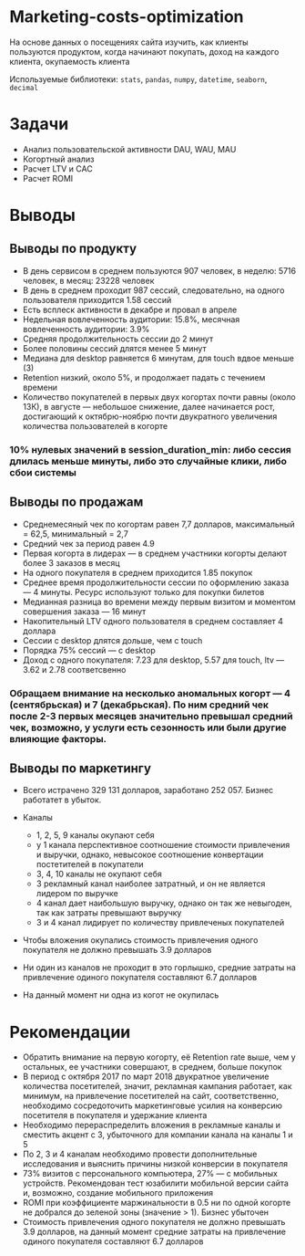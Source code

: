 # Marketing-costs-optimization
На основе данных о посещениях сайта изучить, как клиенты пользуются продуктом, когда начинают покупать, доход на каждого клиента, окупаемость клиента

Используемые библиотеки: `stats`, `pandas`, `numpy`, `datetime`, `seaborn`, `decimal`

# Задачи
- Анализ пользовательской активности DAU, WAU, MAU
- Когортный анализ
- Расчет LTV и CAC 
- Расчет ROMI

# Выводы

## Выводы по продукту

- В день сервисом в среднем пользуются 907 человек, в неделю: 5716 человек, в месяц: 23228 человек
- В день в среднем проходит 987 сессий, следовательно, на одного пользователя приходится 1.58 сессий
- Есть всплеск активности в декабре и провал в апреле
- Недельная вовлеченность аудитории: 15.8%, месячная вовлеченность аудитории: 3.9%
- Средняя продолжительность сессии до 2 минут
- Более половины сессий длятся менее 5 минут
- Медиана для desktop равняется 6 минутам, для touch вдвое меньше (3)
- Retention низкий, около 5%, и продолжает падать с течением времени 
- Количество покупателей в первых двух когортах почти равны (около 13К), в августе — небольшое снижение, далее начинается рост, достигающий к октябрю-ноябрю почти двукратного увеличения количества пользователей в когорте

### 10% нулевых значений в session_duration_min: либо сессия длилась меньше минуты, либо это случайные клики, либо сбои системы

## Выводы по продажам 

- Среднемесяный чек по когортам равен 7,7 долларов, максимальный = 62,5, минимальный = 2,7
- Средний чек за период равен 4.9
- Первая когорта в лидерах — в среднем участники когорты делают более 3 заказов в месяц
- На одного покупателя в среднем приходится 1.85 покупок 
- Среднее время продолжительности сессии по оформлению заказа — 4 минуты. Ресурс используют только для покупки билетов
- Медианная разница во времени между первым визитом и моментом совершения заказа — 16 минут
- Накопительный LTV одного пользователя в среднем составляет 4 доллара
- Сессии с desktop длятся дольше, чем с touch
- Порядка 75% сессий  — с desktop
- Доход с одного покупателя: 7.23 для desktop, 5.57 для touch, ltv — 3.62 и 2.78 соответсвенно

### Обращаем внимание на несколько аномальных когорт — 4 (сентябрьская) и 7 (декабрьская). По ним средний чек после 2-3 первых месяцев значительно превышал средний чек, возможно, у услуги есть сезонность или были другие влияющие факторы.

## Выводы по маркетингу 
- Всего истрачено 329 131 долларов, заработано 252 057. Бизнес работатет в убыток.
- Каналы
    - 1, 2, 5, 9 каналы окупают себя
    - у 1 канала перспективное соотношение стоимости привлечения и выручки, однако, невысокое соотношение конвертации постетителей в покупатели 
    - 3, 4, 10 каналы не окупают себя
    - 3 рекламный канал наиболее затратный, и он не является лидером по выручке
    - 4 канал дает наибольшую выручку, однако он так же невыгоден, так как затраты превышают выручку
    - 3 и 4 канал лидирует по количеству  привлеченых покупателей

- Чтобы вложения окупались стоимость привлечения одного покупателя не должно превышать 3.9 долларов
- Ни один из каналов не проходит в это горлышко, средние затраты на привлечение одиного покупателя составляют 6.7 долларов 
- На данный момент ни одна из когот не окупилась

# Рекомендации
- Обратить внимание на первую когорту, её Retention rate выше, чем у остальных, ее участники совершают, в среднем, больше покупок
- В период с октября 2017 по март 2018 двукратное увеличение количества посетителей, значит, рекламная кампания работает, как минимум, на привлечение посетителей на сайт, соответственно, необходимо сосредоточить маркетинговые усилия на конверсию посетителя в покупателя и удержание клиента
- Необходимо перераспределить вложения в рекламные каналы и сместить акцент с 3, убыточного для компании канала на каналы 1 и 5
- По 2, 3 и 4 каналам необходимо провести дополнительные исследования и выяснить причины низкой конверсии в покупателя 
- 73% визитов с персонального компьютера, 27% — с мобильных устройств. Рекомендован тест юзабилити мобильной версии сайта и, возможно, создание мобильного приложения
- ROMI при коэффициенте маржинальности в 0.5 ни по одной когорте не добрался до зеленой зоны (значение > 1). Бизнес убыточен
- Стоимость привлечения одного покупателя не должно превышать 3.9 долларов, на данный момент средние затраты на привлечение одиного покупателя составляют 6.7 долларов

